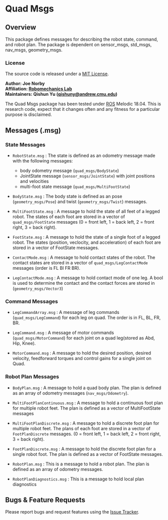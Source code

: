 # Quad Msgs

## Overview

This package defines messages for describing the robot state, command, and robot plan. The package is dependent on sensor_msgs, std_msgs, nav_msgs, geometry_msgs.

### License

The source code is released under a [MIT License](quad-sdk/LICENSE).

**Author: Joe Norby<br />
Affiliation: [Robomechanics Lab](https://www.cmu.edu/me/robomechanicslab/)<br />
Maintainers: Qishun Yu (qishuny@andrew.cmu.edu)**

The Quad Msgs package has been tested under [ROS] Melodic 18.04.
This is research code, expect that it changes often and any fitness for a particular purpose is disclaimed.

## Messages (.msg)

### State Messages

- `RobotState.msg` : The state is defined as an odometry message made with the following messages:

  - body odometry message (`quad_msgs/BodyState`)
  - JointState message (`sensor_msgs/JointState`) with joint positions and velocities
  - multi-foot state message (`quad_msgs/MultiFootState`)

- `BodyState.msg` : The body state is defined as an pose (`geometry_msgs/Pose`) and twist (`geometry_msgs/Twist`) messages.

- `MultiFootState.msg` : A message to hold the state of all feet of a legged robot. The states of each foot are stored in a vector of `quad_msgs/FootState` messages (0 = front left, 1 = back left, 2 = front right, 3 = back right).

- `FootState.msg` : A message to hold the state of a single foot of a legged robot. The states (position, veclocity, and acceleration) of each foot are stored in a vector of FootState messages.

- `ContactMode.msg` : A message to hold contact states of the robot. The contact states are stored in a vector of `quad_msgs/LegContactMode` messages (order is FL Bl FR BR).

- `LegContactMode.msg` : A message to hold contact mode of one leg. A bool is used to determine the contact and the contact forces are stored in (`geometry_msgs/Vector3`)

### Command Messages

- `LegCommandArray.msg` : A message of leg commands (`quad_msgs/LegCommand`) for each leg on quad. The order is in FL, BL, FR, BR.

- `LegCommand.msg` : A message of motor commands (`quad_msgs/MotorCommand`) for each joint on a quad leg(stored as Abd, Hip, Knee).

- `MotorCommand.msg` : A message to hold the desired position, desired velocity, feedforward torques and control gains for a single joint on Quad.

### Robot Plan Messages

- `BodyPlan.msg` : A message to hold a quad body plan. The plan is defined as an array of odometry messages (`nav_msgs/Odometry`).

- `MultiFootPlanContinuous.msg` : A message to hold a continuous foot plan for multiple robot feet. The plan is defined as a vector of MultiFootState messages

- `MultiFootPlanDiscrete.msg` : A message to hold a discrete foot plan for multiple robot feet. The plans of each foot are stored in a vector of `FootPlanDiscrete` messages. (0 = front left, 1 = back left, 2 = front right, 3 = back right).

- `FootPlanDiscrete.msg` : A message to hold the discrete foot plan for a single robot foot. The plan is defined as a vector of FootState messages.

- `RobotPlan.msg` : This is a message to hold a robot plan. The plan is defined as an array of odometry messages.

- `RobotPlanDiagnostics.msg` : This is a message to hold local plan diagnostics

## Bugs & Feature Requests

Please report bugs and request features using the [Issue Tracker](https://github.com/robomechanics/quad-sdk/issues).

[ros]: http://www.ros.org
[rviz]: http://wiki.ros.org/rviz
[eigen]: http://eigen.tuxfamily.org
[std_srvs/trigger]: http://docs.ros.org/api/std_srvs/html/srv/Trigger.html
[sensor_msgs/temperature]: http://docs.ros.org/api/sensor_msgs/html/msg/Temperature.html
